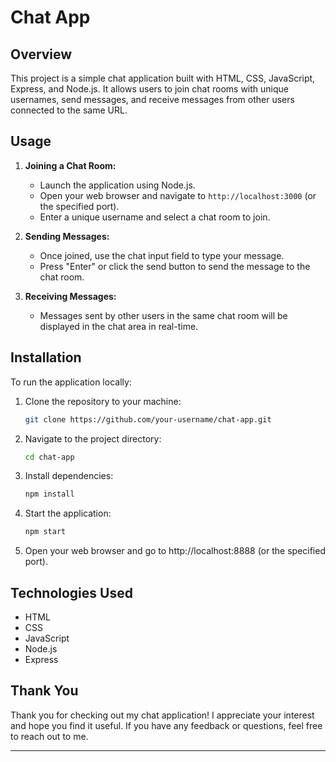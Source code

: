 # Chat App

## Overview

This project is a simple chat application built with HTML, CSS, JavaScript, Express, and Node.js. It allows users to join chat rooms with unique usernames, send messages, and receive messages from other users connected to the same URL.

## Usage

1. **Joining a Chat Room:**
   - Launch the application using Node.js.
   - Open your web browser and navigate to `http://localhost:3000` (or the specified port).
   - Enter a unique username and select a chat room to join.

2. **Sending Messages:**
   - Once joined, use the chat input field to type your message.
   - Press "Enter" or click the send button to send the message to the chat room.

3. **Receiving Messages:**
   - Messages sent by other users in the same chat room will be displayed in the chat area in real-time.

## Installation

To run the application locally:

1. Clone the repository to your machine:

   ```bash
   git clone https://github.com/your-username/chat-app.git
   
2. Navigate to the project directory:

   ```bash
   cd chat-app
   
3. Install dependencies:

   ```bash
   npm install
   
4. Start the application:

   ```bash
   npm start

5. Open your web browser and go to http://localhost:8888 (or the specified port).

## Technologies Used

- HTML
- CSS
- JavaScript
- Node.js
- Express

## Thank You

Thank you for checking out my chat application! I appreciate your interest and hope you find it useful. If you have any feedback or questions, feel free to reach out to me.

---
